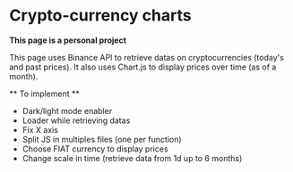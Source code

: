 # Crypto-currency charts

**This page is a personal project**

This page uses Binance API to retrieve datas on cryptocurrencies (today's and past prices).
It also uses Chart.js to display prices over time (as of a month).

** To implement **

- Dark/light mode enabler
- Loader while retrieving datas
- Fix X axis
- Split JS in multiples files (one per function)
- Choose FIAT currency to display prices
- Change scale in time (retrieve data from 1d up to 6 months)
